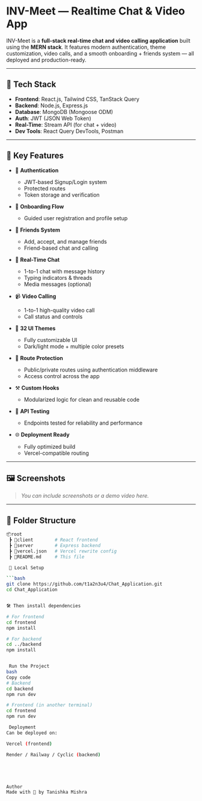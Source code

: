 # INV-Meet  — Realtime Chat & Video App

INV-Meet is a **full-stack real-time chat and video calling application** built using the **MERN stack**. It features modern authentication, theme customization, video calls, and a smooth onboarding + friends system — all deployed and production-ready.

---

## 🚀 Tech Stack

- **Frontend**: React.js, Tailwind CSS, TanStack Query
- **Backend**: Node.js, Express.js
- **Database**: MongoDB (Mongoose ODM)
- **Auth**: JWT (JSON Web Token)
- **Real-Time**: Stream API (for chat + video)
- **Dev Tools**: React Query DevTools, Postman

---

## 🔑 Key Features

- 🔐 **Authentication**
  - JWT-based Signup/Login system
  - Protected routes
  - Token storage and verification

- 👋 **Onboarding Flow**
  - Guided user registration and profile setup

- 👥 **Friends System**
  - Add, accept, and manage friends
  - Friend-based chat and calling

- 💬 **Real-Time Chat**
  - 1-to-1 chat with message history
  - Typing indicators & threads
  - Media messages (optional)

- 📹 **Video Calling**
  - 1-to-1 high-quality video call
  - Call status and controls

- 🎨 **32 UI Themes**
  - Fully customizable UI
  - Dark/light mode + multiple color presets

- 🚨 **Route Protection**
  - Public/private routes using authentication middleware
  - Access control across the app

- ⚒️ **Custom Hooks**
  - Modularized logic for clean and reusable code

- 🧪 **API Testing**
  - Endpoints tested for reliability and performance

- 🌐 **Deployment Ready**
  - Fully optimized build
  - Vercel-compatible routing

---

## 🖼️ Screenshots

> _You can include screenshots or a demo video here._

---

## 🧩 Folder Structure

```bash
📦root
 ┣ 📁client        # React frontend
 ┣ 📁server        # Express backend
 ┣ 📄vercel.json   # Vercel rewrite config
 ┣ 📄README.md     # This file

 🔧 Local Setup

```bash
git clone https://github.com/t1a2n3u4/Chat_Application.git
cd Chat_Application


🛠️ Then install dependencies

# For frontend
cd frontend
npm install

# For backend
cd ../backend
npm install


 Run the Project
bash
Copy code
# Backend
cd backend
npm run dev

# Frontend (in another terminal)
cd frontend
npm run dev

 Deployment
Can be deployed on:

Vercel (frontend)

Render / Railway / Cyclic (backend)





Author
Made with 💙 by Tanishka Mishra

